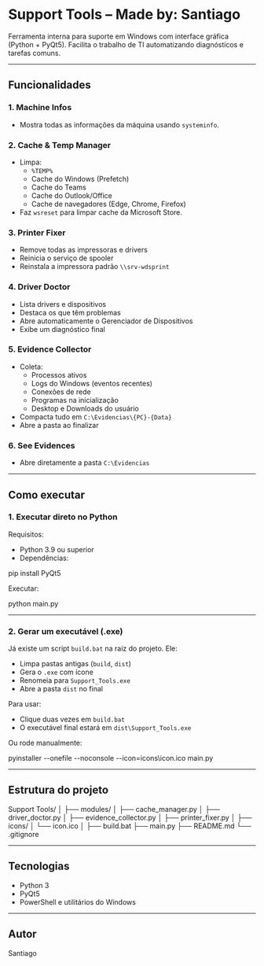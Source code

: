 # Support Tools – Made by: Santiago

Ferramenta interna para suporte em Windows com interface gráfica (Python + PyQt5).
Facilita o trabalho de TI automatizando diagnósticos e tarefas comuns.

---

## Funcionalidades

### 1. Machine Infos
- Mostra todas as informações da máquina usando `systeminfo`.

### 2. Cache & Temp Manager
- Limpa:
  - `%TEMP%`
  - Cache do Windows (Prefetch)
  - Cache do Teams
  - Cache do Outlook/Office
  - Cache de navegadores (Edge, Chrome, Firefox)
- Faz `wsreset` para limpar cache da Microsoft Store.

### 3. Printer Fixer
- Remove todas as impressoras e drivers
- Reinicia o serviço de spooler
- Reinstala a impressora padrão `\\srv-wdsprint`

### 4. Driver Doctor
- Lista drivers e dispositivos
- Destaca os que têm problemas
- Abre automaticamente o Gerenciador de Dispositivos
- Exibe um diagnóstico final

### 5. Evidence Collector
- Coleta:
  - Processos ativos
  - Logs do Windows (eventos recentes)
  - Conexões de rede
  - Programas na inicialização
  - Desktop e Downloads do usuário
- Compacta tudo em `C:\Evidencias\{PC}-{Data}`
- Abre a pasta ao finalizar

### 6. See Evidences
- Abre diretamente a pasta `C:\Evidencias`

---

## Como executar

### 1. Executar direto no Python

Requisitos:
- Python 3.9 ou superior
- Dependências:

pip install PyQt5

Executar:

python main.py

---

### 2. Gerar um executável (.exe)

Já existe um script `build.bat` na raiz do projeto.
Ele:

* Limpa pastas antigas (`build`, `dist`)
* Gera o `.exe` com ícone
* Renomeia para `Support_Tools.exe`
* Abre a pasta `dist` no final

Para usar:

* Clique duas vezes em `build.bat`
* O executável final estará em `dist\Support_Tools.exe`

Ou rode manualmente:

pyinstaller --onefile --noconsole --icon=icons\icon.ico main.py

---

## Estrutura do projeto

Support Tools/
│
├── modules/
│   ├── cache_manager.py
│   ├── driver_doctor.py
│   ├── evidence_collector.py
│   ├── printer_fixer.py
│
├── icons/
│   └── icon.ico
│
├── build.bat
├── main.py
├── README.md
└── .gitignore

---

## Tecnologias

* Python 3
* PyQt5
* PowerShell e utilitários do Windows

---

## Autor

Santiago
